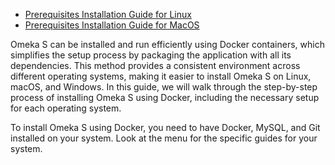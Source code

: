 
- [Prerequisites Installation Guide for Linux](linux.md)
- [Prerequisites Installation Guide for MacOS](macos.md)



Omeka S can be installed and run efficiently using Docker containers, which simplifies the setup process by packaging the application with all its dependencies. This method provides a consistent environment across different operating systems, making it easier to install Omeka S on Linux, macOS, and Windows. In this guide, we will walk through the step-by-step process of installing Omeka S using Docker, including the necessary setup for each operating system.

To install Omeka S using Docker, you need to have Docker, MySQL, and Git installed on your system. Look at the menu for the specific guides for your system.
